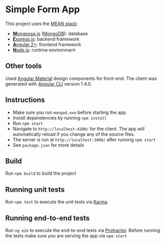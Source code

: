 # Simple Form App

This project uses the [MEAN stack](https://en.wikipedia.org/wiki/MEAN_(software_bundle)):
* [**M**ongoose.js](http://www.mongoosejs.com) ([MongoDB](https://www.mongodb.com)): database
* [**E**xpress.js](http://expressjs.com): backend framework
* [**A**ngular 2+](https://angular.io): frontend framework
* [**N**ode.js](https://nodejs.org): runtime environment

## Other tools
Used [Angular Material](https://material.angular.io/) design components for front-end.
The client was generated with [Angular CLI](https://github.com/angular/angular-cli) version 1.4.0.

## Instructions
* Make sure you run `mongod.exe` before starting the app.
* Install dependencies by running `npm install`
* Run `npm start`
* Navigate to `http://localhost:4200/` for the client. The app will automatically reload if you change any of the source files. 
* The server is run at `http://localhost:3000/` after running `npm start`
* See `package.json` for more details

## Build
Run `npm build` to build the project

## Running unit tests
Run `npm test` to execute the unit tests via [Karma](https://karma-runner.github.io).

## Running end-to-end tests
Run `ng e2e` to execute the end-to-end tests via [Protractor](http://www.protractortest.org/).
Before running the tests make sure you are serving the app via `npm start`